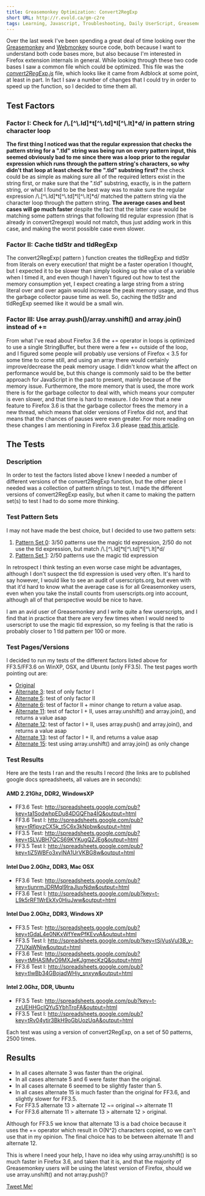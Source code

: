 ```yaml
---
title: Greasemonkey Optimization: Convert2RegExp
short URL: http://r.evold.ca/gm-c2re
tags: Learning, Javascript, Troubleshooting, Daily UserScript, Greasemonkey, Programming, Productivity, Firefox
---
```

Over the last week I've been spending a great deal of time looking over the 
<a title="Greasemonkey - GitHub" rel="external nofollow" rev="vote-for" target="_blank" href="http://github.com/greasemonkey/greasemonkey">Greasemonkey</a> 
and 
<a title="Webmonkey - GitHub" rel="external nofollow" rev="vote-for" target="_blank" href="http://github.com/ocornu/webmonkey">Webmonkey</a> 
source code,
both because I want to understand both code bases more, but also because I'm interested in Firefox extension 
internals in general. While looking through these two code bases I saw a common file which could be optimized. 
This file was the <a title="convert2RegExp - Greasemonkey - GitHub" rel="external nofollow" target="_blank" href="http://github.com/greasemonkey/greasemonkey/blob/master/content/convert2RegExp.js"><em>convert2RegExp.js</em></a> file, which looks like it came from Adblock at some point, at least in part. 
In fact I saw a number of changes that I could try in order to speed up the function, so I decided to time them all.
</p>

<h2>Test Factors</h2>
<h3>Factor I: Check for /\.[^\.ld]*t[^\.td]*l[^\.lt]*d/ in pattern string character loop</h3>
<p>
<strong>The first thing I noticed was that the regular expression that checks the pattern string for a ".tld" string 
was being run on every pattern input, this seemed obviously bad to me since there was a loop prior 
to the regular expression which runs through the pattern string's characters, so why didn't that loop at least check 
for the ".tld" substring first?</strong> the check could be as simple as making sure all of the required letters 
exist in the string first, or make sure that the ".tld" substring, exactly, is in the pattern string, or 
what I found to be the best way was to make sure the regular expression /\.[^\.ld]*t[^\.td]*l[^\.lt]*d/ matched the 
pattern string via the character loop through the pattern string. <strong>The average cases and best cases 
will go much faster</strong> despite the fact that the latter case would be 
matching some pattern strings that following tld regular expression (that is already in convert2regexp) would not match, 
thus just adding work in this case, and making the worst possible case even slower.
</p>


<h3>Factor II: Cache tldStr and tldRegExp</h3>
<p>
The convert2RegExp( pattern ) function creates the tldRegExp and tldStr from literals on every execution! 
that might be a faster operation I thought, but I expected it to be slower than simply looking up the value of a variable when I timed it, and even though I 
haven't figured out how to test the memory consumption yet, I expect creating a large string from a string literal over and over again would increase 
the peak memory usage, and thus the garbage collector pause time as well. So, caching the tldStr and tldRegExp seemed like it would be a small win.
</p>


<h3>Factor III: Use array.push()/array.unshift() and array.join() instead of +=</h3>
<p>
From what I've read about Firefox 3.6 the += operator in loops is optimized to use a single StringBuffer, but there were a few += outside of the loop, 
and I figured some people will probably use versions of Firefox &lt; 3.5 for some time to come still, and using an array there would certainly improve/decrease 
the peak memory usage. I didn't know what the affect on performance would be, but this change is commonly said to be the better approach for JavaScript in the 
past to present, mainly because of the memory issue. Furthermore, the more memory that is used, the more work there is for the garbage collector to deal with, 
which means your computer is even slower, and that time is hard to measure. I do know that a new feature to Firefox 3.6 is that the garbage collector frees the memory in a new thread, 
which means that older versions of Firefox did not, and that means that the chances of pauses were even greater. For more reading on these changes I am mentioning 
in Firefox 3.6 please <a title="Firefox 3.6 Speedups" rel="external" rev="vote-for" target="_blank" href="http://hacks.mozilla.org/2010/01/javascript-speedups-in-firefox-3-6/">read this article</a>.
</p>


<h2>The Tests</h2>

<h3>Description</h3>

<p>In order to test the factors listed above I knew I needed a number of different versions of the convert2RegExp function, but the other piece I needed 
was a collection of pattern strings to test. I made the different versions of convert2RegExp easily, but when it came to making the pattern set(s) to test 
I had to do some more thinking.</p>

<h3>Test Pattern Sets</h3>
<p>
I may not have made the best choice, but I decided to use two pattern sets:
</p><ol>
<li><a rel="nofollow" target="_blank" href="http://erikvold.com/tests/javascript/convert2regexp/patterns.js">Pattern Set 0</a>: 3/50 patterns use the magic tld expression, 2/50 do not use the tld expression, but match /\.[^\.ld]*t[^\.td]*l[^\.lt]*d/</li>
<li><a rel="nofollow" target="_blank" href="http://erikvold.com/tests/javascript/convert2regexp/patterns1.js">Pattern Set 1</a>: 2/50 patterns use the magic tld expression</li>
</ol>
In retrospect I think testing an even worse case might be advantages, although I don't suspect the tld expression is 
used very often. It's hard to say however, I would like to see an audit of userscripts.org, but even with that it'd 
hard to know what the average case is for all Greasemonkey users, even when you take the install counts from 
userscripts.org into account, although all of that perspective would be nice to have.
<p></p>
<p>
I am an avid user of Greasemonkey and I write quite a few userscripts, and I find that in practice that there are 
very few times when I would need to userscript to use the magic tld expression, so my feeling is that the ratio is probably closer to 
1 tld pattern per 100 or more.
</p>

<h3>Test Pages/Versions</h3>
<p>
I decided to run my tests of the different factors listed above for FF3.5/FF3.6 on WinXP, OSX, and Ubuntu (only FF3.5). The test pages worth pointing out are:
</p><ul>
<li><a rel="nofollow" target="_blank" href="http://erikvold.com/tests/javascript/convert2regexp/original.cfm">Original</a></li>
<li><a rel="nofollow" target="_blank" href="http://erikvold.com/tests/javascript/convert2regexp/alternate3.cfm">Alternate 3</a>: test of only factor I</li>
<li><a rel="nofollow" target="_blank" href="http://erikvold.com/tests/javascript/convert2regexp/alternate5.cfm">Alternate 5</a>: test of only factor II</li>
<li><a rel="nofollow" target="_blank" href="http://erikvold.com/tests/javascript/convert2regexp/alternate6.cfm">Alternate 6</a>: test of factor II + minor change to return a value asap.</li>
<li><a rel="nofollow" target="_blank" href="http://erikvold.com/tests/javascript/convert2regexp/alternate11.cfm">Alternate 11</a>: test of factor I + II, uses array.unshift() and array.join(), and returns a value asap</li>
<li><a rel="nofollow" target="_blank" href="http://erikvold.com/tests/javascript/convert2regexp/alternate12.cfm">Alternate 12</a>: test of factor I + II, uses array.push() and array.join(), and returns a value asap</li>
<li><a rel="nofollow" target="_blank" href="http://erikvold.com/tests/javascript/convert2regexp/alternate13.cfm">Alternate 13</a>: test of factor I + II, and returns a value asap</li>
<li><a rel="nofollow" target="_blank" href="http://erikvold.com/tests/javascript/convert2regexp/alternate15.cfm">Alternate 15</a>: test using array.unshift() and array.join() as only change</li>
</ul>
<p></p>

<h3>Test Results</h3>
<p>
Here are the tests I ran and the results I record (the links are to published google docs spreadsheets, all values are in seconds):
</p><h4>AMD 2.21Ghz, DDR2, WindowsXP</h4>
<ul>
<li>FF3.6 Test: <a rel="external nofollow" target="_blank" href="http://spreadsheets.google.com/pub?key=ta1SodwhpEDu84DGQFha4IQ&amp;output=html">http://spreadsheets.google.com/pub?key=ta1SodwhpEDu84DGQFha4IQ&amp;output=html</a></li>
<li>FF3.6 Test I: <a rel="external nofollow" target="_blank" href="http://spreadsheets.google.com/pub?key=tRfipvzCX5k_t5C6x3kNpbw&amp;output=html">http://spreadsheets.google.com/pub?key=tRfipvzCX5k_t5C6x3kNpbw&amp;output=html</a></li>
<li>FF3.5 Test: <a rel="external nofollow" target="_blank" href="http://spreadsheets.google.com/pub?key=tSLVJBH7QCS69KYKugQZJEg&amp;output=html">http://spreadsheets.google.com/pub?key=tSLVJBH7QCS69KYKugQZJEg&amp;output=html</a></li>
<li>FF3.5 Test I: <a rel="external nofollow" target="_blank" href="http://spreadsheets.google.com/pub?key=tiZ5WBFo3xyINA1UrVKBG8w&amp;output=html">http://spreadsheets.google.com/pub?key=tiZ5WBFo3xyINA1UrVKBG8w&amp;output=html</a></li>
</ul>
<h4>Intel Duo 2.0Ghz, DDR3, Mac OSX</h4>
<ul>
<li>FF3.6 Test: <a rel="external nofollow" target="_blank" href="http://spreadsheets.google.com/pub?key=tjunrmJDRMql9lraJluyNdw&amp;output=html">http://spreadsheets.google.com/pub?key=tjunrmJDRMql9lraJluyNdw&amp;output=html</a></li>
<li>FF3.6 Test I: <a rel="external nofollow" target="_blank" href="http://spreadsheets.google.com/pub?key=t-L9k5rRF1WrEkXy0HiuJww&amp;output=html">http://spreadsheets.google.com/pub?key=t-L9k5rRF1WrEkXy0HiuJww&amp;output=html</a></li>
</ul>
<h4>Intel Duo 2.0Ghz, DDR3, Windows XP</h4>
<ul>
<li>FF3.5 Test: <a rel="external nofollow" target="_blank" href="http://spreadsheets.google.com/pub?key=tGdaL4e0NKxWfYewPfKEvvA&amp;output=html">http://spreadsheets.google.com/pub?key=tGdaL4e0NKxWfYewPfKEvvA&amp;output=html</a></li>
<li>FF3.5 Test I: <a rel="external nofollow" target="_blank" href="http://spreadsheets.google.com/pub?key=tSjVusVuI3B_y-77UXaWNjw&amp;output=html">http://spreadsheets.google.com/pub?key=tSjVusVuI3B_y-77UXaWNjw&amp;output=html</a></li>
<li>FF3.6 Test: <a rel="external nofollow" target="_blank" href="http://spreadsheets.google.com/pub?key=tMHASlMvO9MXJeKJgmecKzQ&amp;output=html">http://spreadsheets.google.com/pub?key=tMHASlMvO9MXJeKJgmecKzQ&amp;output=html</a></li>
<li>FF3.6 Test I: <a rel="external nofollow" target="_blank" href="http://spreadsheets.google.com/pub?key=tIwBb34GBojadWHiy_snxyw&amp;output=html">http://spreadsheets.google.com/pub?key=tIwBb34GBojadWHiy_snxyw&amp;output=html</a></li>
</ul>
<h4>Intel 2.0Ghz, DDR, Ubuntu</h4>
<ul>
<li>FF3.5 Test: <a rel="external nofollow" target="_blank" href="http://spreadsheets.google.com/pub?key=t-zxUEHHGclQYuSYbhTroFA&amp;output=html">http://spreadsheets.google.com/pub?key=t-zxUEHHGclQYuSYbhTroFA&amp;output=html</a></li>
<li>FF3.5 Test I: <a rel="external nofollow" target="_blank" href="http://spreadsheets.google.com/pub?key=tRv04ytir3BkH9oGbUozUqA&amp;output=html">http://spreadsheets.google.com/pub?key=tRv04ytir3BkH9oGbUozUqA&amp;output=html</a></li>
</ul>
Each test was using a version of convert2RegExp, on a set of 50 patterns, 2500 times.
<p></p>


<h2>Results</h2>
<p>
</p><ul>
<li>In all cases alternate 3 was faster than the original.</li>
<li>In all cases alternate 5 and 6 were faster than the original.</li>
<li>In all cases alternate 6 seemed to be slightly faster than 5.</li>
<li>In all cases alternate 15 is much faster than the original for FF3.6, and slightly slower for FF3.5.</li>
<li>For FF3.5 alternate 13 &gt; alternate 12 ~= original ~&gt; alternate 11</li>
<li>For FF3.6 alternate 11 &gt; alternate 13 &gt; alternate 12 &gt; original.</li>
</ul>
Although for FF3.5 we know that alternate 13 is a bad choice because it uses the += operator which result in O(N^2) characters copied, so we can't use that in my opinion. The final choice has to be between alternate 11 and alternate 12. 
<p></p>
<p>
This is where I need your help, I have no idea why using array.unshift() is so much faster in Firefox 3.6, and taken that it is, and that the majority of Greasemonkey users will be using the latest version of Firefox, should we use array.unshift() and not array.push()? 
</p>
<p>
<a title="@erikvold = Twitter" rel="external nofollow" target="_blank" href="http://twitter.com/erikvold/">Tweet Me!</a>
